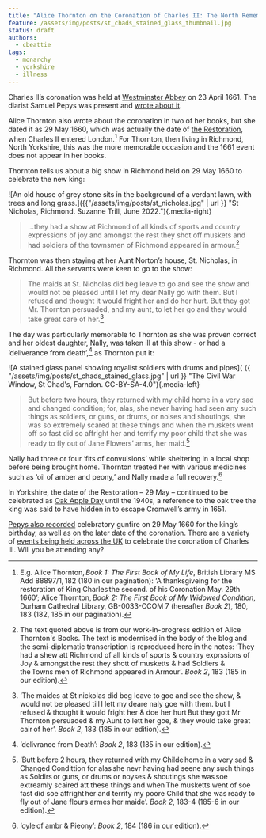 ```yaml
---
title: "Alice Thornton on the Coronation of Charles II: The North Remembers (sort of)"
feature: /assets/img/posts/st_chads_stained_glass_thumbnail.jpg
status: draft
authors:
  - cbeattie
tags:
  - monarchy
  - yorkshire
  - illness
---
```


Charles II’s coronation was held at [Westminster Abbey](https://www.westminster-abbey.org/abbey-commemorations/royals/charles-ii) on 23 April 1661. The diarist Samuel Pepys was present and [wrote about it](https://www.pepysdiary.com/diary/1661/04/23/).

Alice Thornton also wrote about the coronation in two of her books, but she dated it as 29 May 1660, which was actually the date of [the Restoration](https://thornton.kdl.kcl.ac.uk/posts/blog/2022-09-12-a-house-divided/), when Charles II entered London.[^1] For Thornton, then living in Richmond, North Yorkshire, this was the more memorable occasion and the 1661 event does not appear in her books.

Thornton tells us about a big show in Richmond held on 29 May 1660 to celebrate the new king:

![An old house of grey stone sits in the background of a verdant lawn, with trees and long grass.]({{"/assets/img/posts/st_nicholas.jpg" | url }} "St Nicholas, Richmond. Suzanne Trill, June 2022."){.media-right}

> ...they had a show at Richmond of all kinds of sports and country expressions of joy and amongst the rest they shot off muskets and had soldiers of the townsmen of Richmond appeared in armour.[^2]

Thornton was then staying at her Aunt Norton’s house, St. Nicholas, in Richmond. All the servants were keen to go to the show:

> The maids at St. Nicholas did beg leave to go and see the show and would not be pleased until I let my dear Nally go with them. But I refused and thought it would fright her and do her hurt. But they got Mr. Thornton persuaded, and my aunt, to let her go and they would take great care of her.[^3]

The day was particularly memorable to Thornton as she was proven correct and her oldest daughter, Nally, was taken ill at this show - or had a ‘deliverance from death’,[^4] as Thornton put it:

![A stained glass panel showing royalist soldiers with drums and pipes]( {{ "/assets/img/posts/st_chads_stained_glass.jpg" | url }} "The Civil War Window, St Chad's, Farndon. CC-BY-SA-4.0"){.media-left}

> But before two hours, they returned with my child home in a very sad and changed condition; for, alas, she never having had seen any such things as soldiers, or guns, or drums, or noises and shoutings, she was so extremely scared at these things and when the muskets went off so fast did so affright her and terrify my poor child that she was ready to fly out of Jane Flowers’ arms, her maid.[^5]

Nally had three or four ‘fits of convulsions’ while sheltering in a local shop before being brought home. Thornton treated her with various medicines such as ‘oil of amber and peony,’ and Nally made a full recovery.[^6]

In Yorkshire, the date of the Restoration – 29 May – continued to be celebrated as [Oak Apple Day](https://www.thenorthernecho.co.uk/news/6950621.national-celebration-died-living-memory/) until the 1940s, a reference to the oak tree the king was said to have hidden in to escape Cromwell’s army in 1651.

[Pepys also recorded](https://www.pepysdiary.com/diary/1660/05/29/) celebratory gunfire on 29 May 1660 for the king’s birthday, as well as on the later date of the coronation. There are a variety of [events being held across the UK](https://coronation.gov.uk/events/) to celebrate the coronation of Charles III. Will you be attending any?

[^1]: E.g. Alice Thornton, *Book 1: The First Book of My Life*, British Library MS Add 88897/1, 182 (180 in our pagination): ‘A thanksgiveing for the restoration of King Charles the second. of his Coronation May. 29th 1660’; Alice Thornton, *Book 2: The First Book of My Widowed Condition*, Durham Cathedral Library, GB-0033-CCOM 7 (hereafter _Book 2_), 180, 183 (182, 185 in our pagination).
[^2]: The text quoted above is from our work-in-progress edition of Alice Thornton's Books. The text is modernised in the body of the blog and the semi-diplomatic transcription is reproduced here in the notes: ‘They had a shew att Richmond of all kinds of sports & country exprssions of Joy & amongst the rest they shott of musketts & had Soldiers & the Towns men of Richmond appeared in Armour’. _Book 2_, 183 (185 in our edition).
[^3]: ‘The maides at St nickolas did beg leave to goe and see the shew, & would not be pleased till I lett my deare naly goe with them. but I refused & thought it would fright her & doe her hurt But they gott Mr Thornton persuaded & my Aunt to lett her goe, & they would take great cair of her’. _Book 2_, 183 (185 in our edition).
[^4]: ‘delivrance from Death’: _Book 2_, 183 (185 in our edition).
[^5]: ‘Butt before 2 hours, they returned with my Childe home in a very sad & Changed Condittion for alas she nevr having had seene any such things as Soldirs or guns, or drums or noyses & shoutings she was soe extreamly scaired att these things and when The musketts went of soe fast did soe affright her and terrify my poore Child that she was ready to fly out of Jane flours armes her maide’. _Book 2_, 183-4 (185-6 in our edition).
[^6]: ‘oyle of ambr & Pieony’: _Book 2_, 184 (186 in our edition).
